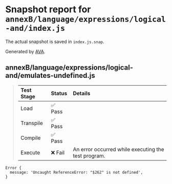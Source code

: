 # Snapshot report for `annexB/language/expressions/logical-and/index.js`

The actual snapshot is saved in `index.js.snap`.

Generated by [AVA](https://avajs.dev).

## annexB/language/expressions/logical-and/emulates-undefined.js

> | Test Stage | Status | Details |
> | :-- | :-- | :-- |
> | Load | ✅ Pass |  |
> | Transpile | ✅ Pass |  |
> | Compile | ✅ Pass |  |
> | Execute | ❌ Fail | An error occurred while executing the test program. |

    Error {
      message: 'Uncaught ReferenceError: "$262" is not defined',
    }
